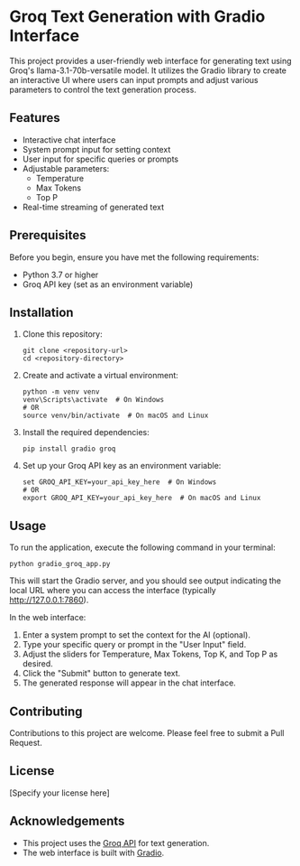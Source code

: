 # Groq Text Generation with Gradio Interface

This project provides a user-friendly web interface for generating text using Groq's llama-3.1-70b-versatile model. It utilizes the Gradio library to create an interactive UI where users can input prompts and adjust various parameters to control the text generation process.

## Features

- Interactive chat interface
- System prompt input for setting context
- User input for specific queries or prompts
- Adjustable parameters:
  - Temperature
  - Max Tokens
  - Top P
- Real-time streaming of generated text

## Prerequisites

Before you begin, ensure you have met the following requirements:

- Python 3.7 or higher
- Groq API key (set as an environment variable)

## Installation

1. Clone this repository:
   ```
   git clone <repository-url>
   cd <repository-directory>
   ```

2. Create and activate a virtual environment:
   ```
   python -m venv venv
   venv\Scripts\activate  # On Windows
   # OR
   source venv/bin/activate  # On macOS and Linux
   ```

3. Install the required dependencies:
   ```
   pip install gradio groq
   ```

4. Set up your Groq API key as an environment variable:
   ```
   set GROQ_API_KEY=your_api_key_here  # On Windows
   # OR
   export GROQ_API_KEY=your_api_key_here  # On macOS and Linux
   ```

## Usage

To run the application, execute the following command in your terminal:

```
python gradio_groq_app.py
```

This will start the Gradio server, and you should see output indicating the local URL where you can access the interface (typically http://127.0.0.1:7860).

In the web interface:

1. Enter a system prompt to set the context for the AI (optional).
2. Type your specific query or prompt in the "User Input" field.
3. Adjust the sliders for Temperature, Max Tokens, Top K, and Top P as desired.
4. Click the "Submit" button to generate text.
5. The generated response will appear in the chat interface.

## Contributing

Contributions to this project are welcome. Please feel free to submit a Pull Request.

## License

[Specify your license here]

## Acknowledgements

- This project uses the [Groq API](https://www.groq.com/) for text generation.
- The web interface is built with [Gradio](https://www.gradio.app/).
